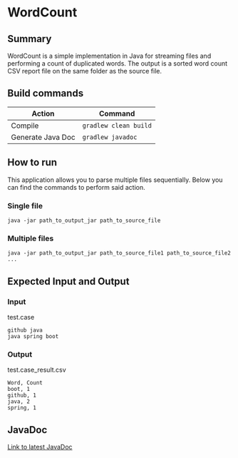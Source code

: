 # WordCount

## Summary

WordCount is a simple implementation in Java for streaming files and performing a count of duplicated words.
The output is a sorted word count CSV report file on the same folder as the source file.

## Build commands

Action | Command
--- |  ---
Compile | `gradlew clean build`
Generate Java Doc | `gradlew javadoc`

## How to run

This application allows you to parse multiple files sequentially. Below you can find the commands to perform said action.

### Single file

`java -jar path_to_output_jar path_to_source_file`


### Multiple files
`java -jar path_to_output_jar path_to_source_file1 path_to_source_file2 ...`


## Expected Input and Output

### Input

test.case
```
github java 
java spring boot
```

### Output

test.case_result.csv
```
Word, Count
boot, 1
github, 1
java, 2
spring, 1
```

## JavaDoc
[Link to latest JavaDoc](https://martinsaul.github.io/wordCount/overview-summary.html)